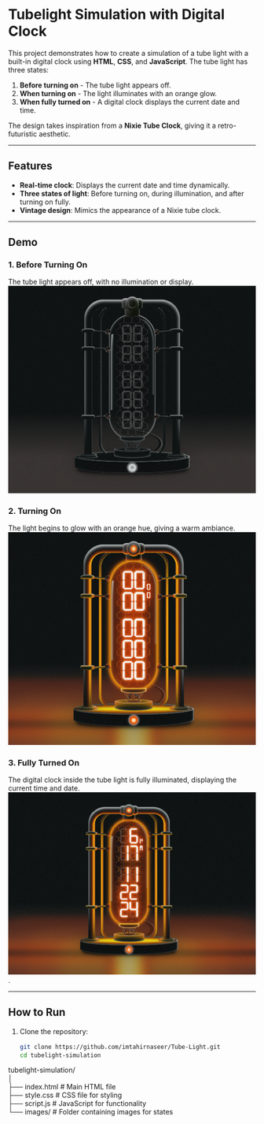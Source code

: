 # Tubelight Simulation with Digital Clock  

This project demonstrates how to create a simulation of a tube light with a built-in digital clock using **HTML**, **CSS**, and **JavaScript**. The tube light has three states:  

1. **Before turning on** - The tube light appears off.  
2. **When turning on** - The light illuminates with an orange glow.  
3. **When fully turned on** - A digital clock displays the current date and time.  

The design takes inspiration from a **Nixie Tube Clock**, giving it a retro-futuristic aesthetic.

---

## Features  

- **Real-time clock**: Displays the current date and time dynamically.  
- **Three states of light**: Before turning on, during illumination, and after turning on fully.  
- **Vintage design**: Mimics the appearance of a Nixie tube clock.  

---

## Demo  

### 1. Before Turning On  
The tube light appears off, with no illumination or display.  
![Before Turning On](https://github.com/imtahirnaseer/Tube-Light/blob/2df76088ab2707a3388c5340db66f64885602135/Screenshot%202024-11-22%20181325.png)

### 2. Turning On  
The light begins to glow with an orange hue, giving a warm ambiance.  
![Turning On](https://github.com/imtahirnaseer/Tube-Light/blob/2df76088ab2707a3388c5340db66f64885602135/Screenshot%202024-11-22%20181349.png)

### 3. Fully Turned On  
The digital clock inside the tube light is fully illuminated, displaying the current time and date.
![Fully Turning On](https://github.com/imtahirnaseer/Tube-Light/blob/2df76088ab2707a3388c5340db66f64885602135/Screenshot%202024-11-22%20181758.png).

---

## How to Run  

1. Clone the repository:
   ```bash
   git clone https://github.com/imtahirnaseer/Tube-Light.git
   cd tubelight-simulation


tubelight-simulation/  
│  
├── index.html  # Main HTML file  
├── style.css   # CSS file for styling  
├── script.js   # JavaScript for functionality  
└── images/     # Folder containing images for states  
